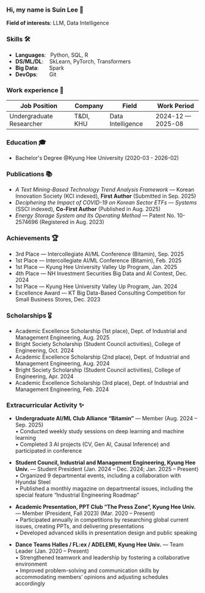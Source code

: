 ### Hi, my name is Suin Lee 👋 

**Field of interests**: LLM, Data Intelligence

### Skills 🛠️
- **Languages**: &nbsp;                         Python, SQL, R
- **DS/ML/DL**:  &nbsp;&nbsp;                  SkLearn, PyTorch, Transformers
- **Big Data**: &nbsp;&nbsp;&nbsp;&nbsp;&nbsp; Spark
- **DevOps**:    &nbsp;&nbsp;&nbsp;&nbsp;      Git

### Work experience 👔
| Job Position                  | Company                    | Field                         | Work Period           |
| ----------------------------- | -------------------------- | ----------------------------- | --------------------- |
|  Undergraduate Researcher     | T&DI, KHU                  | Data Intelligence             | 2024-12 — 2025-08     |

### Education 🎓
- Bachelor's Degree @Kyung Hee University (2020-03 - 2026-02)

### Publications 📚
- *A Text Mining-Based Technology Trend Analysis Framework* — Korean Innovation Society (KCI indexed), **First Author** (Submitted in Sep. 2025)
- *Deciphering the Impact of COVID-19 on Korean Sector ETFs* — *Systems* (SSCI indexed), **Co-First Author** (Published in Aug. 2025)
- *Energy Storage System and Its Operating Method* — Patent No. 10-2574696 (Registered in Aug. 2023)

### Achievements 🏆
- 3rd Place — Intercollegiate AI/ML Conference (Bitamin), Sep. 2025  
- 1st Place — Intercollegiate AI/ML Conference (Bitamin), Feb. 2025  
- 1st Place — Kyung Hee University Valley Up Program, Jan. 2025  
- 4th Place — NH Investment Securities Big Data and AI Contest, Dec. 2024  
- 1st Place — Kyung Hee University Valley Up Program, Jan. 2024  
- Excellence Award — KT Big Data-Based Consulting Competition for Small Business Stores, Dec. 2023  

### Scholarships 🎖
- Academic Excellence Scholarship (1st place), Dept. of Industrial and Management Engineering, Aug. 2025  
- Bright Society Scholarship (Student Council activities), College of Engineering, Oct. 2024  
- Academic Excellence Scholarship (2nd place), Dept. of Industrial and Management Engineering, Aug. 2024  
- Bright Society Scholarship (Student Council activities), College of Engineering, Apr. 2024  
- Academic Excellence Scholarship (3rd place), Dept. of Industrial and Management Engineering, Feb. 2024  

### Extracurricular Activity ✨
- **Undergraduate AI/ML Club Alliance “Bitamin”** — Member (Aug. 2024 – Sep. 2025)  
  • Conducted weekly study sessions on deep learning and machine learning  
  • Completed 3 AI projects (CV, Gen AI, Causal Inference) and participated in conference  

- **Student Council, Industrial and Management Engineering, Kyung Hee Univ.** — Student President (Jan. 2024 – Dec. 2024; Jan. 2025 – Present)  
  • Organized 9 departmental events, including a collaboration with Hyundai Steel  
  • Published a monthly magazine on departmental issues, including the special feature “Industrial Engineering Roadmap”  

- **Academic Presentation, PPT Club “The Press Zone”, Kyung Hee Univ.** — Member (President, Fall 2023) (Mar. 2020 – Present)  
  • Participated annually in competitions by researching global current issues, creating PPTs, and delivering presentations  
  • Developed advanced skills in presentation design and public speaking  

- **Dance Teams Halles / FL:ex / ADELEMI, Kyung Hee Univ.** — Team Leader (Jan. 2020 – Present)  
  • Strengthened teamwork and leadership by fostering a collaborative environment  
  • Improved problem-solving and communication skills by accommodating members’ opinions and adjusting schedules accordingly  
